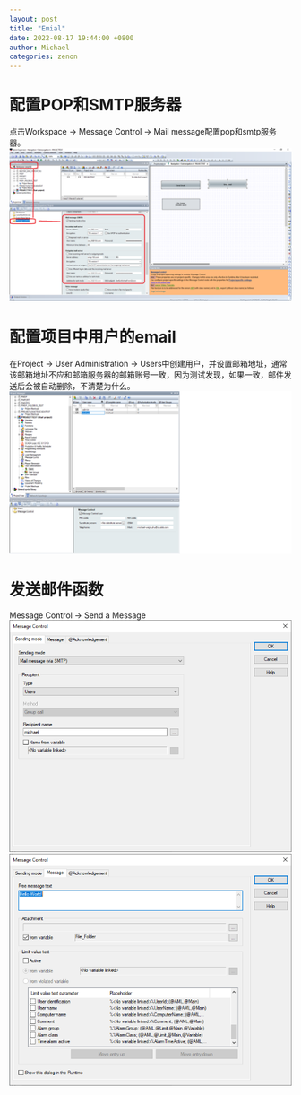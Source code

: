 ```yaml
---
layout: post
title: "Emial"
date: 2022-08-17 19:44:00 +0800
author: Michael
categories: zenon
---
```


# 配置POP和SMTP服务器
点击Workspace -> Message Control -> Mail message配置pop和smtp服务器。  
![日志文件夹](/assets/zenon/EmailMessageControl.png)  

# 配置项目中用户的email
在Project -> User Administration -> Users中创建用户，并设置邮箱地址，通常该邮箱地址不应和邮箱服务器的邮箱账号一致，因为测试发现，如果一致，邮件发送后会被自动删除，不清楚为什么。  
![日志文件夹](/assets/zenon/userEmail.png) 

# 发送邮件函数
Message Control -> Send a Message
![日志文件夹](/assets/zenon/FunctionSendEmail.png)  
![日志文件夹](/assets/zenon/EmailMessageAttachment.png)  

